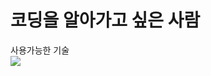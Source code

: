 # 코딩을 알아가고 싶은 사람

사용가능한 기술 <br>
<a href="#" target="_blank"><img src="https://img.shields.io/badge/뱃지레이블-배경색?style=뱃지모양&logo=html5&logoColor=#E34F26"/></a>
